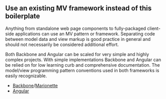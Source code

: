 ## Use an existing MV framework instead of this boilerplate

Anything from standalone web page components to fully-packaged client-side applications
can use an MV pattern or framework. Separating code between model data and view
markup is good practice in general and should not necessarily be considered additional
effort.

Both Backbone and Angular can be scaled for very simple and highly complex projects.
With simple implementations Backbone and Angular can be relied on for low learning
curb and comprehensive documentation. The model/view programming pattern conventions
used in both frameworks is easily recognizable.

* [Backbone](https://www.backbonejs.org)/[Marionette](https://www.marionettejs.com)
* [Angular](https://angular.io/)
